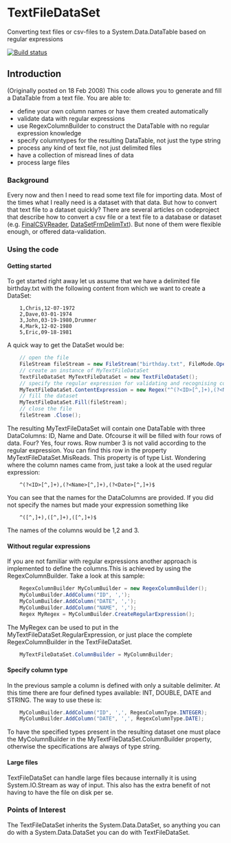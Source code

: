 # TextFileDataSet
Converting text files or csv-files to a System.Data.DataTable based on regular expressions

[![Build status](https://ci.appveyor.com/api/projects/status/12wo95w2s0xwjm9t?svg=true)](https://ci.appveyor.com/project/cvanbergen/textfiledataset)

## Introduction
(Originally posted on 18 Feb 2008)
This code allows you to generate and fill a DataTable from a text file. You are able to:
* define your own column names or have them created automatically
* validate data with regular expressions
* use RegexColumnBuilder to construct the DataTable with no regular expression knowledge
* specify columntypes for the resulting DataTable, not just the type string
* process any kind of text file, not just delimited files
* have a collection of misread lines of data
* process large files
### Background
Every now and then I need to read some text file for importing data. Most of the times what I really need is a dataset with that data. But how to convert that text file to a dataset quickly? There are several articles on codeproject that describe how to convert a csv file or a text file to a database or dataset (e.g. [FinalCSVReader](http://www.codeproject.com/cs/database/FinalCSVReader.asp), [DataSetFrmDelimTxt](http://www.codeproject.com/cs/database/DataSetFrmDelimTxt.asp)). But none of them were flexible enough, or offered data-validation.
### Using the code
#### Getting started
To get started right away let us assume that we have a delimited file birthday.txt with the following content from which we want to create a DataSet:
```
    1,Chris,12-07-1972
    2,Dave,03-01-1974
    3,John,03-19-1980,Drummer
    4,Mark,12-02-1980
    5,Eric,09-18-1981
```
A quick way to get the DataSet would be:
```csharp
    // open the file
    FileStream fileStream = new FileStream("birthday.txt", FileMode.Open, FileAccess.Read);
    // create an instance of MyTextFileDataSet
    TextFileDataSet MyTextFileDataSet = new TextFileDataSet();
    // specify the regular expression for validating and recognising columns
    MyTextFileDataSet.ContentExpression = new Regex("^(?<ID>[^,]+),(?<Name>[^,]+),(?<Date>[^,]+)$");
    // fill the dataset
    MyTextFileDataSet.Fill(fileStream);
    // close the file
    fileStream .Close();
``` 
The resulting MyTextFileDataSet will contain one DataTable with three DataColumns: ID, Name and Date. Ofcourse it will be filled with four rows of data. Four? Yes, four rows. Row number 3 is not valid according to the regular expression. You can find this row in the property MyTextFileDataSet.MisReads. This property is of type List<string>.
Wondering where the column names came from, just take a look at the used regular expression:
```
    ^(?<ID>[^,]+),(?<Name>[^,]+),(?<Date>[^,]+)$
```    
You can see that the names for the DataColumns are provided. If you did not specify the names but made your expression something like
```
    ^([^,]+),([^,]+),([^,]+)$
```
The names of the columns would be 1,2 and 3.
#### Without regular expressions
If you are not familiar with regular expressions another approach is implemented to define the columns.This is achieved by using the RegexColumnBuilder. Take a look at this sample:
```csharp
    RegexColumnBuilder MyColumBuilder = new RegexColumnBuilder();
    MyColumBuilder.AddColumn("ID", ',');
    MyColumBuilder.AddColumn("DATE", ',');
    MyColumBuilder.AddColumn("NAME", ',');
    Regex MyRegex = MyColumBuilder.CreateRegularExpression();
```    
The MyRegex can be used to put in the MyTextFileDataSet.RegularExpression, or just place the complete RegexColumnBuilder in the TextFileDataSet.
```csharp
    MyTextFileDataSet.ColumnBuilder = MyColumnBuilder;
```
#### Specify column type
In the previous sample a column is defined with only a suitable delimiter. At this time there are four defined types available: INT, DOUBLE, DATE and STRING. The way to use these is:
```csharp
    MyColumBuilder.AddColumn("ID", ',', RegexColumnType.INTEGER);
    MyColumBuilder.AddColumn("DATE", ',', RegexColumnType.DATE);
```
To have the specified types present in the resulting dataset one must place the MyColumnBuilder in the MyTextFileDataSet.ColumnBuilder property, otherwise the specifications are always of type string.
#### Large files
TextFileDataSet can handle large files because internally it is using System.IO.Stream as way of input. This also has the extra benefit of not having to have the file on disk per se.
### Points of Interest
The TextFileDataSet inherits the System.Data.DataSet, so anything you can do with a System.Data.DataSet you can do with TextFileDataSet.
